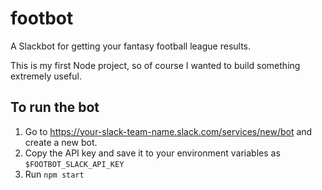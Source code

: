 # footbot

A Slackbot for getting your fantasy football league results.

This is my first Node project, so of course I wanted to build something extremely useful.

## To run the bot

1. Go to https://your-slack-team-name.slack.com/services/new/bot and create a new bot.
2. Copy the API key and save it to your environment variables as `$FOOTBOT_SLACK_API_KEY`
3. Run `npm start`
